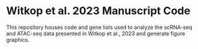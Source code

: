 # Witkop et al. 2023 Manuscript Code

This repository houses code and gene lists used to analyze the scRNA-seq and ATAC-seq data presented in Witkop et al., 2023 and generate figure graphics. 
